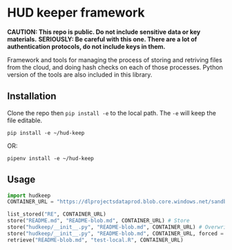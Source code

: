 # HUD keeper framework
**CAUTION: This repo is public. Do not include sensitive data or key materials.**
**SERIOUSLY: Be careful with this one. There are a lot of authentication protocols, do not include keys in them.**

Framework and tools for managing the process of storing and retriving files from the cloud, and doing hash checks on each of those processes. Python version of the tools are also included in this library.

## Installation
Clone the repo then `pip install -e` to the local path. The `-e` will keep the file editable.

```
pip install -e ~/hud-keep
```
OR:
```
pipenv install -e ~/hud-keep
```

## Usage
```python
import hudkeep
CONTAINER_URL = "https://dlprojectsdataprod.blob.core.windows.net/sandbox"

list_stored("RE", CONTAINER_URL)
store("README.md", "README-blob.md", CONTAINER_URL) # Store
store("hudkeep/__init__.py", "README-blob.md", CONTAINER_URL) # Overwrite - won't work, because the hashes don't match
store("hudkeep/__init__.py", "README-blob.md", CONTAINER_URL, forced = TRUE) # Overwrite - will work, because of the forced flag
retrieve("README-blob.md", "test-local.R", CONTAINER_URL)
```
